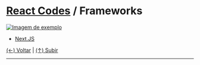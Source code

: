 # [React Codes](https://github.com/systemboys/React_Codes#react-codes "React Codes") / Frameworks

[![Imagem de exemplo](https://vtcc.vn/wp-content/uploads/2023/02/Framework-la-gi.jpg "Imagem de exemplo")](https://vtcc.vn/wp-content/uploads/2023/02/Framework-la-gi.jpg "Imagem de exemplo")

- [Next.JS](https://github.com/systemboys/React_Codes/tree/main/Frameworks/NextJS#react-codes--nextjs "Next.JS")

[(&larr;) Voltar](https://github.com/systemboys/React_Codes#react-codes "Voltar ao SumÃ¡rio") | 
[(&uarr;) Subir](#frameworks "Subir para o topo")

---